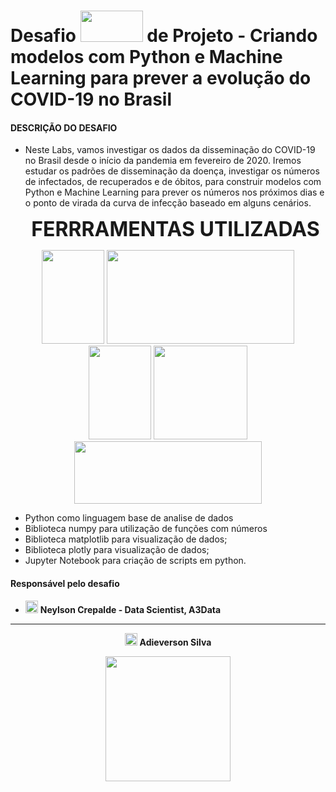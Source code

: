 # Desafio <img src="https://hermes.digitalinnovation.one/assets/diome/logo.svg" width="100" height="50"> de Projeto - Criando modelos com Python e Machine Learning para prever a evolução do COVID-19 no Brasil

#### DESCRIÇÃO DO DESAFIO

* Neste Labs, vamos investigar os dados da disseminação do COVID-19 no Brasil desde o início da pandemia em fevereiro de 2020. Iremos estudar os padrões de disseminação da doença, investigar os números de infectados, de recuperados e de óbitos, para construir modelos com Python e Machine Learning para prever os números nos próximos dias e o ponto de virada da curva de infecção baseado em alguns cenários.

  <center><strong><span style="font-size:32px">FERRRAMENTAS UTILIZADAS</span></strong></center>

<p align="center"><img src="https://upload.wikimedia.org/wikipedia/commons/thumb/c/c3/Python-logo-notext.svg/1869px-Python-logo-notext.svg.png" width="100" height="150">  <img src="https://upload.wikimedia.org/wikipedia/commons/thumb/3/31/NumPy_logo_2020.svg/2560px-NumPy_logo_2020.svg.png" width="300" height="150">        <img src="https://upload.wikimedia.org/wikipedia/commons/thumb/3/38/Jupyter_logo.svg/1200px-Jupyter_logo.svg.png" width="100" height="150">  <img src="https://matplotlib.org/stable/_static/images/logo2.svg" width="150" height="150">
<img src="https://upload.wikimedia.org/wikipedia/commons/8/8a/Plotly-logo.png" width="300" height="100"></p> 

- Python como linguagem base de analise de dados
- Biblioteca numpy para utilização de funções com números 
- Biblioteca matplotlib para visualização de dados;
- Biblioteca plotly para visualização de dados;
- Jupyter Notebook para criação de scripts em python.



#### Responsável pelo desafio

-   <a href='https://www.linkedin.com/in/neylsoncrepalde/'><img src='https://cdn-icons-png.flaticon.com/512/174/174857.png' height=20px></a> <strong>Neylson Crepalde - Data Scientist, A3Data</strong>



<hr size=7>
<p align="center">
 <a href='https://www.linkedin.com/in/adieverson-silva-589a62199/'><img src='https://cdn-icons-png.flaticon.com/512/174/174857.png' height=20px></a>
    <strong>Adieverson Silva</strong> </p> 
<p align="center">
    <img src="https://hermes.digitalinnovation.one/tracks/342f7392-a8b5-421f-bea9-d29f1fd8aae9.png" height="200"></p>